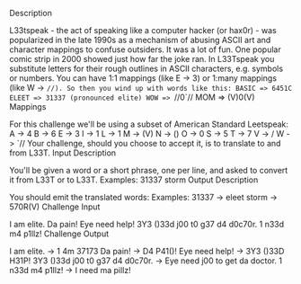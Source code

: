 Description

L33tspeak - the act of speaking like a computer hacker (or hax0r) - was popularized in the late 1990s as a mechanism of abusing ASCII art and character mappings to confuse outsiders. It was a lot of fun. One popular comic strip in 2000 showed just how far the joke ran.
In L33Tspeak you substitute letters for their rough outlines in ASCII characters, e.g. symbols or numbers. You can have 1:1 mappings (like E -> 3) or 1:many mappings (like W -> `//). So then you wind up with words like this:
BASIC => 6451C
ELEET => 31337 (pronounced elite)
WOW => `//0`//
MOM => (V)0(V)
Mappings

For this challenge we'll be using a subset of American Standard Leetspeak:
A -> 4
B -> 6
E -> 3
I -> 1
L -> 1
M -> (V)
N -> (\)
O -> 0
S -> 5
T -> 7
V -> \/
W -> `//
Your challenge, should you choose to accept it, is to translate to and from L33T.
Input Description

You'll be given a word or a short phrase, one per line, and asked to convert it from L33T or to L33T. Examples:
31337 
storm 
Output Description

You should emit the translated words: Examples:
31337 -> eleet
storm -> 570R(V)
Challenge Input

I am elite.
Da pain!
Eye need help!
3Y3 (\)33d j00 t0 g37 d4 d0c70r.
1 n33d m4 p1llz!
Challenge Output

I am elite. -> 1 4m 37173
Da pain! -> D4 P41(\)!
Eye need help! -> 3Y3 (\)33D H31P!
3Y3 (\)33d j00 t0 g37 d4 d0c70r. -> Eye need j00 to get da doctor.
1 n33d m4 p1llz! -> I need ma pillz!
